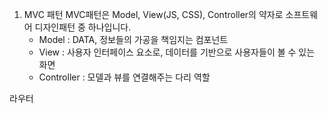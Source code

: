 1. MVC 패턴
	MVC패턴은 Model, View(JS, CSS), Controller의 약자로 소프트웨어 디자인패턴 중 하나입니다.
	- Model : DATA, 정보들의 가공을 책임지는 컴포넌트
	- View : 사용자 인터페이스 요소로, 데이터를 기반으로 사용자들이 볼 수 있는 화면
	- Controller : 모델과 뷰를 연결해주는 다리 역할

라우터